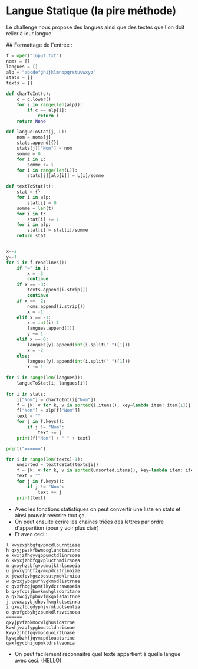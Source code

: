 # Langue Statique (la pire méthode)

Le challenge nous propose des langues ainsi que des textes que l'on doit relier à leur langue.

## Formattage de l'entrée :

```py
f = open("input.txt")
noms = []
langues = []
alp = "abcdefghijklmnopqrstuvwxyz"
stats = []
texts = []

def charToInt(c):
    c = c.lower()
    for i in range(len(alp)):
        if c == alp[i]:
            return i
    return None

def langueToStat(j, L):
    nom = noms[j]
    stats.append({})
    stats[j]["Nom"] = nom
    somme = 0
    for i in L:
        somme += i
    for i in range(len(L)):
        stats[j][alp[i]] = L[i]/somme

def textToStat(t):
    stat = {}
    for i in alp:
        stat[i] = 0
    somme = len(t)
    for i in t:
        stat[i] += 1
    for i in alp:
        stat[i] = stat[i]/somme
    return stat


x=-2
y=-1
for i in f.readlines():
    if "=" in i:
        x = -3
        continue
    if x == -3:
        texts.append(i.strip())
        continue
    if x == -2:
        noms.append(i.strip())
        x = -1
    elif x == -1:
        x = int(i)-1
        langues.append([])
        y += 1
    elif x == 0:
        langues[y].append(int(i.split(" ")[1]))
        x = -2
    else:
        langues[y].append(int(i.split(" ")[1]))
        x -= 1
    
for i in range(len(langues)):
    langueToStat(i, langues[i])
    
for i in stats:
    i["Nom"] = charToInt(i["Nom"])
    f = {k: v for k, v in sorted(i.items(), key=lambda item: item[1])}
    f["Nom"] = alp[f["Nom"]]
    text = ""
    for j in f.keys():
        if j != "Nom":
            text += j
    print(f["Nom"] + " " + text)

print("======")

for i in range(len(texts)-1):
    unsorted = textToStat(texts[i])
    f = {k: v for k, v in sorted(unsorted.items(), key=lambda item: item[1])}
    text = ""
    for j in f.keys():
        if j != "Nom":
            text += j
    print(text)
```

- Avec les fonctions statistiques on peut convertir une liste en stats et ainsi pouvoir réécrire tout ça.
- On peut ensuite écrire les chaines triées des lettres par ordre d'apparition (pour y voir plus clair)
- Et avec ceci :

```
l kwyzxjhbgfqvpmcdlourntiase
h qxyjpvzkfbwmocgluhdtairsne
e kwxjzfhqyvgbpumctdlinrsoae
n kwyxjzhbfqgvpluctnmdirsoea
m qwxyhzcbfgvpdmujktrlsnoeia
u jkwxyqhbfzgvmupdcstrlnoiae
x jqwxfpvhgczbosutymdklrniea
w qwzxjybcpufhvgkmodlistrnae
c qvxfhbgjupmtlkydczrswnoeia
b qxyfcpzjbwvkmuhglsdoritane
a qxzwcjyhpbuvfmkgolsdaitnre
j cqwxzpybjdhovfkmglutseinra
i qxwzfbcgdyphjvrmkuolsentia
o qwxfgcbyhjzpumkdlrsvtinoea
======
qxyjpvfzbkmocwlghusidatrne
kwxhjvzqfypgbmutcldnrisoae
kwyxzjhbfgqvmpcduoirtlnase
kywgxbzhfjqvmcpdlouatsrine
qwxfgycbhzjupmkldrstveonia
```

- On peut facilement reconnaitre quel texte appartient à quelle langue avec ceci. (HELLO)